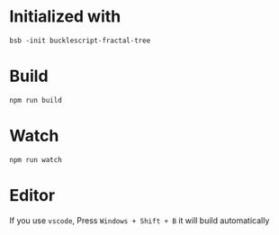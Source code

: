 
# Initialized with
```
bsb -init bucklescript-fractal-tree
```

# Build
```
npm run build
```

# Watch

```
npm run watch
```


# Editor
If you use `vscode`, Press `Windows + Shift + B` it will build automatically